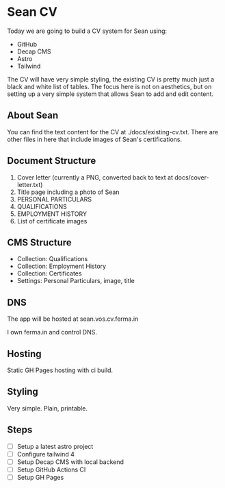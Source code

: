 # Sean CV

Today we are going to build a CV system for Sean using:
- GitHub
- Decap CMS
- Astro
- Tailwind

The CV will have very simple styling, the existing CV is pretty much just a black and white list of tables. The focus here is not on aesthetics, but on setting up a very simple system that allows Sean to add and edit content.

## About Sean

You can find the text content for the CV at ./docs/existing-cv.txt. There are other files in here that include images of Sean's certifications.

## Document Structure

1. Cover letter (currently a PNG, converted back to text at docs/cover-letter.txt)
2. Title page including a photo of Sean
3. PERSONAL PARTICULARS 
4. QUALIFICATIONS 
5. EMPLOYMENT HISTORY
6. List of certificate images

## CMS Structure

- Collection: Qualifications
- Collection: Employment History
- Collection: Certificates
- Settings: Personal Particulars, image, title

## DNS

The app will be hosted at sean.vos.cv.ferma.in

I own ferma.in and control DNS.

## Hosting

Static GH Pages hosting with ci build.

## Styling

Very simple. Plain, printable.

## Steps

- [ ] Setup a latest astro project
- [ ] Configure tailwind 4
- [ ] Setup Decap CMS with local backend
- [ ] Setup GitHub Actions CI
- [ ] Setup GH Pages